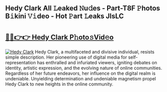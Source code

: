 ## Hedy Clark All 𝙻eaked 𝙽u𝚍es - Part-T8F 𝙿hotos B𝚒kini 𝚅𝚒deo - Hot 𝙿art 𝙻eaks JlsLC

# <h2><a href="http://ld3xjh5.urlbe.top/?page=Hedy+Clark">🔗🔗👉👉 Hedy Clark P𝚑oto𝚜Vid𝚎o</a></h2>

[![Hedy Clark](https://i.imgur.com/eBuTRDB.gif)](http://ld3xjh5.urlbe.top/?page=Hedy+Clark)
Hedy Clark, a multifaceted and divisive individual, resists simple description. Her pioneering use of digital media for self-representation has enthralled and infuriated viewers, igniting debates on identity, artistic expression, and the evolving nature of online communities. Regardless of her future endeavors, her influence on the digital realm is undeniable. Unyielding determination and undeniable magnetism propel Hedy Clark to new heights in the online community.
